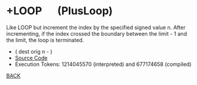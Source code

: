 # +LOOP &emsp; (PlusLoop)
Like LOOP but increment the index by the specified signed value n. After incrementing, if the index crossed the boundary between the limit - 1 and the limit, the loop is terminated.
* ( dest orig n - )
* [Source Code](../words/core/PlusLoop.cs)
* Execution Tokens: 1214045570 (interpreted) and 677174658 (compiled)


[BACK](builtins.md#PlusLoop)
